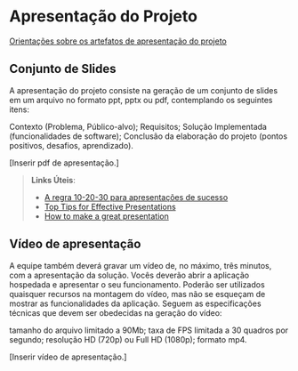 # Apresentação do Projeto

<a href="../docs/10-Apresentação do Projeto.md"> Orientações sobre os artefatos de apresentação do projeto</a>

## Conjunto de Slides

A apresentação do projeto consiste na geração de um conjunto de slides em um arquivo no formato ppt, pptx ou pdf, contemplando os seguintes itens:

Contexto (Problema, Público-alvo);
Requisitos;
Solução Implementada (funcionalidades de software);
Conclusão da elaboração do projeto (pontos positivos, desafios, aprendizado).

[Inserir pdf de apresentação.]

> **Links Úteis**:
> - [A regra 10-20-30 para apresentações de sucesso](https://revistapegn.globo.com/Noticias/noticia/2014/07/regra-10-20-30-para-apresentacoes-de-sucesso.html)
> - [Top Tips for Effective Presentations](https://www.skillsyouneed.com/present/presentation-tips.html)
> - [How to make a great presentation](https://www.ted.com/playlists/574/how_to_make_a_great_presentation)

## Vídeo de apresentação

A equipe também deverá gravar um vídeo de, no máximo, três minutos, com a apresentação da solução. Vocês deverão abrir a aplicação hospedada e apresentar o seu funcionamento.  Poderão ser utilizados quaisquer recursos na montagem do vídeo, mas não se esqueçam de mostrar as funcionalidades da aplicação. Seguem as especificações técnicas que devem ser obedecidas na geração do vídeo:

tamanho do arquivo limitado a 90Mb;
taxa de FPS limitada a 30 quadros por segundo;
resolução HD (720p) ou Full HD (1080p);
formato mp4.

[Inserir vídeo de apresentação.]

